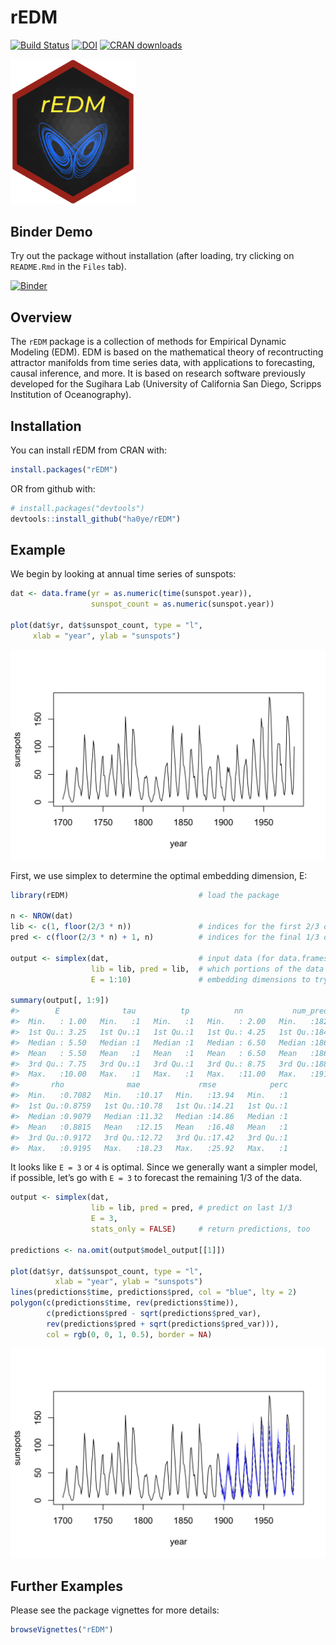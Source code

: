 
<!-- README.md is generated from README.Rmd. Please edit that file -->

# rEDM

[![Build
Status](https://travis-ci.com/ha0ye/rEDM.svg?branch=master)](https://travis-ci.com/ha0ye/rEDM)
[![DOI](https://zenodo.org/badge/DOI/10.5281/zenodo.596502.svg)](https://doi.org/10.5281/zenodo.596502)
[![CRAN
downloads](https://cranlogs.r-pkg.org/badges/grand-total/rEDM)](https://cran.rstudio.com/web/packages/rEDM/index.html)

<img src="man/figures/rEDM.png" width="200px">

## Binder Demo

Try out the package without installation (after loading, try clicking on
`README.Rmd` in the `Files`
tab).

[![Binder](http://mybinder.org/badge.svg)](https://mybinder.org/v2/gh/ha0ye/rEDM/master?urlpath=rstudio)

## Overview

The `rEDM` package is a collection of methods for Empirical Dynamic
Modeling (EDM). EDM is based on the mathematical theory of recontructing
attractor manifolds from time series data, with applications to
forecasting, causal inference, and more. It is based on research
software previously developed for the Sugihara Lab (University of
California San Diego, Scripps Institution of Oceanography).

## Installation

You can install rEDM from CRAN with:

``` r
install.packages("rEDM")
```

OR from github with:

``` r
# install.packages("devtools")
devtools::install_github("ha0ye/rEDM")
```

## Example

We begin by looking at annual time series of sunspots:

``` r
dat <- data.frame(yr = as.numeric(time(sunspot.year)), 
                  sunspot_count = as.numeric(sunspot.year))

plot(dat$yr, dat$sunspot_count, type = "l", 
     xlab = "year", ylab = "sunspots")
```

![](man/figures/sunspots-1.png)<!-- -->

First, we use simplex to determine the optimal embedding dimension, E:

``` r
library(rEDM)                             # load the package

n <- NROW(dat)
lib <- c(1, floor(2/3 * n))               # indices for the first 2/3 of the time series
pred <- c(floor(2/3 * n) + 1, n)          # indices for the final 1/3 of the time series

output <- simplex(dat,                    # input data (for data.frames, uses 2nd column)
                  lib = lib, pred = lib,  # which portions of the data to train and predict
                  E = 1:10)               # embedding dimensions to try

summary(output[, 1:9])
#>        E              tau          tp          nn           num_pred    
#>  Min.   : 1.00   Min.   :1   Min.   :1   Min.   : 2.00   Min.   :182.0  
#>  1st Qu.: 3.25   1st Qu.:1   1st Qu.:1   1st Qu.: 4.25   1st Qu.:184.2  
#>  Median : 5.50   Median :1   Median :1   Median : 6.50   Median :186.5  
#>  Mean   : 5.50   Mean   :1   Mean   :1   Mean   : 6.50   Mean   :186.5  
#>  3rd Qu.: 7.75   3rd Qu.:1   3rd Qu.:1   3rd Qu.: 8.75   3rd Qu.:188.8  
#>  Max.   :10.00   Max.   :1   Max.   :1   Max.   :11.00   Max.   :191.0  
#>       rho              mae             rmse            perc  
#>  Min.   :0.7082   Min.   :10.17   Min.   :13.94   Min.   :1  
#>  1st Qu.:0.8759   1st Qu.:10.78   1st Qu.:14.21   1st Qu.:1  
#>  Median :0.9079   Median :11.32   Median :14.86   Median :1  
#>  Mean   :0.8815   Mean   :12.15   Mean   :16.48   Mean   :1  
#>  3rd Qu.:0.9172   3rd Qu.:12.72   3rd Qu.:17.42   3rd Qu.:1  
#>  Max.   :0.9195   Max.   :18.23   Max.   :25.92   Max.   :1
```

It looks like `E = 3` or `4` is optimal. Since we generally want a
simpler model, if possible, let’s go with `E = 3` to forecast the
remaining 1/3 of the data.

``` r
output <- simplex(dat,
                  lib = lib, pred = pred, # predict on last 1/3
                  E = 3, 
                  stats_only = FALSE)     # return predictions, too

predictions <- na.omit(output$model_output[[1]])

plot(dat$yr, dat$sunspot_count, type = "l", 
          xlab = "year", ylab = "sunspots")
lines(predictions$time, predictions$pred, col = "blue", lty = 2)
polygon(c(predictions$time, rev(predictions$time)), 
        c(predictions$pred - sqrt(predictions$pred_var), 
        rev(predictions$pred + sqrt(predictions$pred_var))), 
        col = rgb(0, 0, 1, 0.5), border = NA)
```

![](man/figures/unnamed-chunk-3-1.png)<!-- -->

## Further Examples

Please see the package vignettes for more details:

``` r
browseVignettes("rEDM")
```
